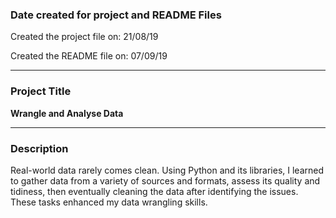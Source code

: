 ### Date created for project and README Files

Created the project file on: 21/08/19

Created the README file on: 07/09/19

***
### Project Title

**Wrangle and Analyse Data**
***
### Description

Real-world data rarely comes clean. Using Python and its libraries, I learned to gather data from a variety of sources and formats, assess its quality and tidiness, then eventually cleaning the data after identifying the issues. These tasks enhanced my data wrangling skills.
